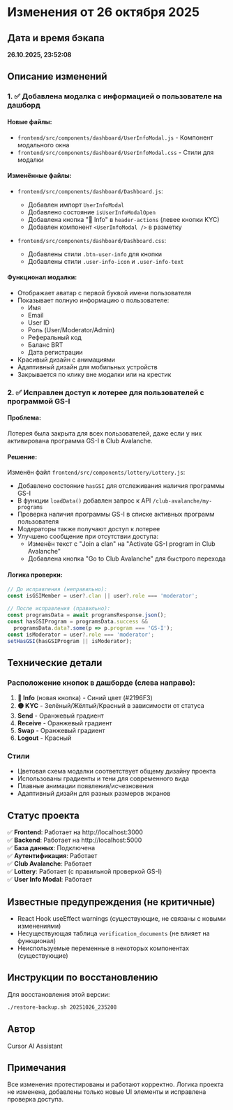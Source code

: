 # Изменения от 26 октября 2025

## Дата и время бэкапа
**26.10.2025, 23:52:08**

## Описание изменений

### 1. ✅ Добавлена модалка с информацией о пользователе на дашборд

#### Новые файлы:
- `frontend/src/components/dashboard/UserInfoModal.js` - Компонент модального окна
- `frontend/src/components/dashboard/UserInfoModal.css` - Стили для модалки

#### Изменённые файлы:
- `frontend/src/components/dashboard/Dashboard.js`:
  - Добавлен импорт `UserInfoModal`
  - Добавлено состояние `isUserInfoModalOpen`
  - Добавлена кнопка "👤 Info" в `header-actions` (левее кнопки KYC)
  - Добавлен компонент `<UserInfoModal />` в разметку

- `frontend/src/components/dashboard/Dashboard.css`:
  - Добавлены стили `.btn-user-info` для кнопки
  - Добавлены стили `.user-info-icon` и `.user-info-text`

#### Функционал модалки:
- Отображает аватар с первой буквой имени пользователя
- Показывает полную информацию о пользователе:
  - Имя
  - Email
  - User ID
  - Роль (User/Moderator/Admin)
  - Реферальный код
  - Баланс BRT
  - Дата регистрации
- Красивый дизайн с анимациями
- Адаптивный дизайн для мобильных устройств
- Закрывается по клику вне модалки или на крестик

### 2. ✅ Исправлен доступ к лотерее для пользователей с программой GS-I

#### Проблема:
Лотерея была закрыта для всех пользователей, даже если у них активирована программа GS-I в Club Avalanche.

#### Решение:
Изменён файл `frontend/src/components/lottery/Lottery.js`:
- Добавлено состояние `hasGSI` для отслеживания наличия программы GS-I
- В функции `loadData()` добавлен запрос к API `/club-avalanche/my-programs`
- Проверка наличия программы GS-I в списке активных программ пользователя
- Модераторы также получают доступ к лотерее
- Улучшено сообщение при отсутствии доступа:
  - Изменён текст с "Join a clan" на "Activate GS-I program in Club Avalanche"
  - Добавлена кнопка "Go to Club Avalanche" для быстрого перехода

#### Логика проверки:
```javascript
// До исправления (неправильно):
const isGSIMember = user?.clan || user?.role === 'moderator';

// После исправления (правильно):
const programsData = await programsResponse.json();
const hasGSIProgram = programsData.success && 
  programsData.data?.some(p => p.program === 'GS-I');
const isModerator = user?.role === 'moderator';
setHasGSI(hasGSIProgram || isModerator);
```

## Технические детали

### Расположение кнопок в дашборде (слева направо):
1. **👤 Info** (новая кнопка) - Синий цвет (#2196F3)
2. **🟡 KYC** - Зелёный/Жёлтый/Красный в зависимости от статуса
3. **Send** - Оранжевый градиент
4. **Receive** - Оранжевый градиент
5. **Swap** - Оранжевый градиент
6. **Logout** - Красный

### Стили
- Цветовая схема модалки соответствует общему дизайну проекта
- Использованы градиенты и тени для современного вида
- Плавные анимации появления/исчезновения
- Адаптивный дизайн для разных размеров экранов

## Статус проекта

✅ **Frontend**: Работает на http://localhost:3000  
✅ **Backend**: Работает на http://localhost:5000  
✅ **База данных**: Подключена  
✅ **Аутентификация**: Работает  
✅ **Club Avalanche**: Работает  
✅ **Lottery**: Работает (с правильной проверкой GS-I)  
✅ **User Info Modal**: Работает  

## Известные предупреждения (не критичные)

- React Hook useEffect warnings (существующие, не связаны с новыми изменениями)
- Несуществующая таблица `verification_documents` (не влияет на функционал)
- Неиспользуемые переменные в некоторых компонентах (существующие)

## Инструкции по восстановлению

Для восстановления этой версии:
```bash
./restore-backup.sh 20251026_235208
```

## Автор
Cursor AI Assistant

## Примечания
Все изменения протестированы и работают корректно.
Логика проекта не изменена, добавлены только новые UI элементы и исправлена проверка доступа.


